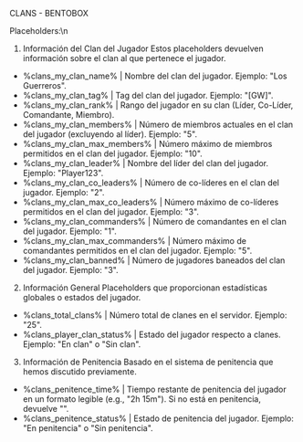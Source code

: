 CLANS - BENTOBOX

Placeholders:\n
1. Información del Clan del Jugador
Estos placeholders devuelven información sobre el clan al que pertenece el jugador.
- %clans_my_clan_name% | Nombre del clan del jugador. Ejemplo: "Los Guerreros".
- %clans_my_clan_tag%  | Tag del clan del jugador. Ejemplo: "[GW]".
- %clans_my_clan_rank% | Rango del jugador en su clan (Líder, Co-Líder, Comandante, Miembro).
- %clans_my_clan_members% | Número de miembros actuales en el clan del jugador (excluyendo al líder). Ejemplo: "5".
- %clans_my_clan_max_members% | Número máximo de miembros permitidos en el clan del jugador. Ejemplo: "10".
- %clans_my_clan_leader% | Nombre del líder del clan del jugador. Ejemplo: "Player123".
- %clans_my_clan_co_leaders% | Número de co-líderes en el clan del jugador. Ejemplo: "2".
- %clans_my_clan_max_co_leaders% | Número máximo de co-líderes permitidos en el clan del jugador. Ejemplo: "3".
- %clans_my_clan_commanders% | Número de comandantes en el clan del jugador. Ejemplo: "1".
- %clans_my_clan_max_commanders% | Número máximo de comandantes permitidos en el clan del jugador. Ejemplo: "5".
- %clans_my_clan_banned% | Número de jugadores baneados del clan del jugador. Ejemplo: "3".

2. Información General
Placeholders que proporcionan estadísticas globales o estados del jugador.

- %clans_total_clans% | Número total de clanes en el servidor. Ejemplo: "25".
- %clans_player_clan_status% | Estado del jugador respecto a clanes. Ejemplo: "En clan" o "Sin clan".

3. Información de Penitencia
Basado en el sistema de penitencia que hemos discutido previamente.

- %clans_penitence_time% | Tiempo restante de penitencia del jugador en un formato legible (e.g., "2h 15m"). Si no está en penitencia, devuelve "".
- %clans_penitence_status% | Estado de penitencia del jugador. Ejemplo: "En penitencia" o "Sin penitencia".
